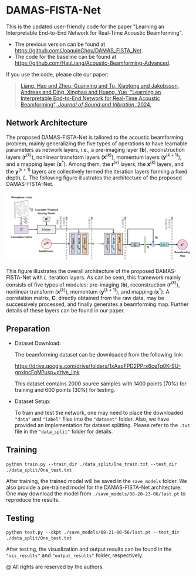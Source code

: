 # DAMAS-FISTA-Net

This is the updated user-friendly code for the paper "Learning an Interpretable End-to-End Network for Real-Time Acoustic Beamforming".
- The previous version can be found at https://github.com/JoaquinChou/DAMAS_FISTA_Net. 
- The code for the baseline can be found at https://github.com/HauLiang/Acoustic-Beamforming-Advanced.
  

If you use the code, please cite our paper:
> [Liang, Hao and Zhou, Guanxing and Tu, Xiaotong and Jakobsson, Andreas and Ding, Xinghao and Huang, Yue, "Learning an Interpretable End-to-End Network for Real-Time Acoustic Beamforming", *Journal of Sound and Vibration*, 2024.](https://doi.org/10.1016/j.jsv.2024.118620 "https://doi.org/10.1016/j.jsv.2024.118620")


## Network Architecture

The proposed DAMAS-FISTA-Net is tailored to the acoustic beamforming problem, mainly generalizing the five types of operations to have learnable parameters as network layers, i.e., a pre-imaging layer ($\mathbf{b}$), reconstruction layers ($\mathbf{r}^{(k)}$), nonlinear transform layers ($\mathbf{x}^{(k)}$), momentum layers ($\mathbf{y}^{(k+1)}$), and a mapping layer ($\mathbf{x}^{*}$). Among them, the $\mathbf{r}^{(k)}$ layers, the $\mathbf{x}^{(k)}$ layers, and the $\mathbf{y}^{(k+1)}$ layers are collectively termed the iteration layers forming a fixed depth, $L$. The following figure illustrates the architecture of the proposed DAMAS-FISTA-Net. 

<img src="Network-Architecture.jpg" width="800px"> 

This figure illustrates the overall architecture of the proposed DAMAS-FISTA-Net with $L$ iteration layers. As can be seen, this framework mainly consists of five types of modules: pre-imaging ($\mathbf{b}$), reconstruction ($\mathbf{r}^{(k)}$), nonlinear transform ($\mathbf{x}^{(k)}$), momentum ($\mathbf{y}^{(k+1)}$), and mapping ($\mathbf{x}^*$). A correlation matrix, $\mathbf{C}$​, directly obtained from the raw data, may be successively processed, and finally generates a beamforming map. Further details of these layers can be found in our paper.



## Preparation

- Dataset Download:

  The beamforming dataset can be downloaded from the following link:

  https://drive.google.com/drive/folders/1xAaoFPD2PPrx6ceTg0K-SU-gnxlncFqM?usp=drive_link

  This dataset contains 2000 source samples with 1400 points (70%) for training and 600 points (30%) for testing.

- Dataset Setup:

  To train and test the network, one may need to place the downloaded `"data"` and `"label"` flies into the `"dataset"` folder. Also, we have provided an implementation for dataset splitting. Please refer to the `.txt` file in the `"data_split"` folder for details. 



## Training

```shell
python train.py --train_dir ./data_split/One_train.txt --test_dir ./data_split/One_test.txt
```

After training, the trained model will be saved in the `save_models` folder. We also provide a pre-trained model for the DAMAS-FISTA-Net architecture. One may download the model from `./save_models/08-20-23-06/last.pt` to reproduce the results.



## Testing

```shell
python test.py --ckpt ./save_models/08-21-00-56/last.pt --test_dir ./data_split/One_test.txt
```

After testing, the visualization and output results can be found in the `"vis_results"` and `"output_results"` folder, respectively. 



@ All rights are reserved by the authors.
